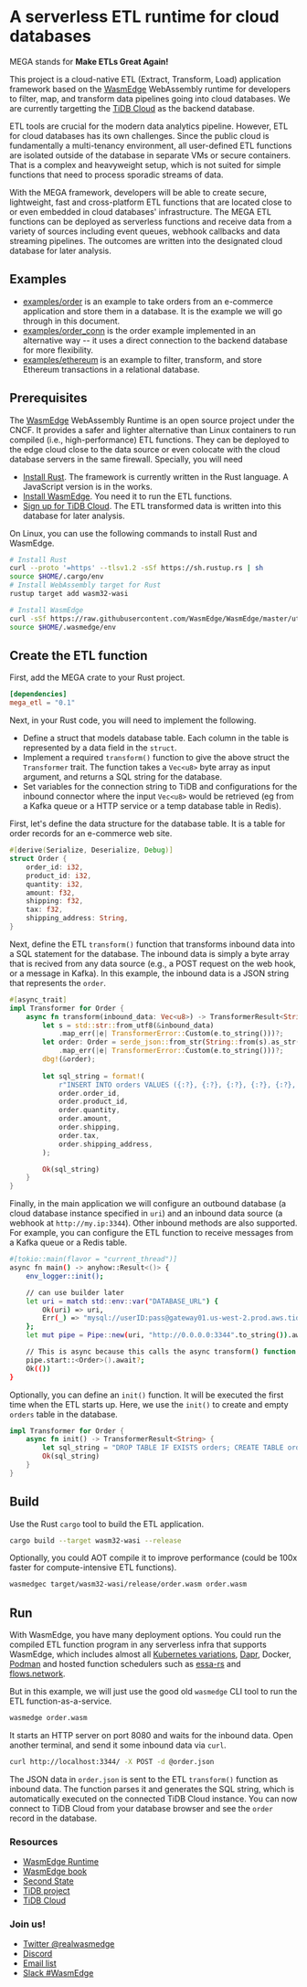 # A serverless ETL runtime for cloud databases

MEGA stands for **Make ETLs Great Again!**

This project is a cloud-native ETL (Extract, Transform, Load) application framework based on the [WasmEdge](https://github.com/WasmEdge) WebAssembly runtime for developers to filter, map, and transform data pipelines going into cloud databases. We are currently targetting the [TiDB Cloud](https://tidbcloud.com/) as the backend database.

ETL tools are crucial for the modern data analytics pipeline. However, ETL for cloud databases has its own challenges. Since the public cloud is fundamentally a multi-tenancy environment, all user-defined ETL functions are isolated outside of the database in separate VMs or secure containers. That is a complex and heavyweight setup, which is not suited for simple functions that need to process sporadic streams of data. 

With the MEGA framework, developers will be able to create secure, lightweight, fast and cross-platform ETL functions that are located close to or even embedded in cloud databases' infrastructure. The MEGA ETL functions can be deployed as serverless functions and receive data from a variety of sources including event queues, webhook callbacks and data streaming pipelines. The outcomes are written into the designated cloud database for later analysis.

## Examples

* [examples/order](examples/order) is an example to take orders from an e-commerce application and store them in a database. It is the example we will go through in this document.
* [examples/order_conn](examples/order_conn) is the order example implemented in an alternative way -- it uses a direct connection to the backend database for more flexibility.
* [examples/ethereum](examples/ethereum) is an example to filter, transform, and store Ethereum transactions in a relational database.

## Prerequisites

The [WasmEdge](https://github.com/WasmEdge) WebAssembly Runtime is an open source project under the CNCF. It provides a safer and lighter alternative than Linux containers to run compiled (i.e., high-performance) ETL functions. They can be deployed to the edge cloud close to the data source or even colocate with the cloud database servers in the same firewall. Specially, you will need

* [Install Rust](https://www.rust-lang.org/tools/install). The framework is currently written in the Rust language. A JavaScript version is in the works.
* [Install WasmEdge](https://wasmedge.org/book/en/quick_start/install.html). You need it to run the ETL functions.
* [Sign up for TiDB Cloud](https://tidbcloud.com/). The ETL transformed data is written into this database for later analysis.

On Linux, you can use the following commands to install Rust and WasmEdge.

```bash
# Install Rust
curl --proto '=https' --tlsv1.2 -sSf https://sh.rustup.rs | sh
source $HOME/.cargo/env
# Install WebAssembly target for Rust
rustup target add wasm32-wasi

# Install WasmEdge
curl -sSf https://raw.githubusercontent.com/WasmEdge/WasmEdge/master/utils/install.sh | bash -s -- -e all
source $HOME/.wasmedge/env
```

## Create the ETL function

First, add the MEGA crate to your Rust project.

```toml
[dependencies]
mega_etl = "0.1"
```

Next, in your Rust code, you will need to implement the following.

* Define a struct that models database table. Each column in the table is represented by a data field in the `struct`.
* Implement a required `transform()` function to give the above struct the `Transformer` trait. The function takes a `Vec<u8>` byte array as input argument, and returns a SQL string for the database.
* Set variables for the connection string to TiDB and configurations for the inbound connector where the input `Vec<u8>` would be retrieved (eg from a Kafka queue or a HTTP service or a temp database table in Redis).

First, let's define the data structure for the database table. It is a table for order records for an e-commerce web site.

```rust
#[derive(Serialize, Deserialize, Debug)]
struct Order {
    order_id: i32,
    product_id: i32,
    quantity: i32,
    amount: f32,
    shipping: f32,
    tax: f32,
    shipping_address: String,
}
```

Next, define the ETL `transform()` function that transforms inbound data into a SQL statement for the database. The inbound data is simply a byte array that is recived from any data source (e.g., a POST request on the web hook, or a message in Kafka). In this example, the inbound data is a JSON string that represents the `order`.

```rust
#[async_trait]
impl Transformer for Order {
    async fn transform(inbound_data: Vec<u8>) -> TransformerResult<String> {
        let s = std::str::from_utf8(&inbound_data)
            .map_err(|e| TransformerError::Custom(e.to_string()))?;
        let order: Order = serde_json::from_str(String::from(s).as_str())
            .map_err(|e| TransformerError::Custom(e.to_string()))?;
        dbg!(&order);
        
        let sql_string = format!(
            r"INSERT INTO orders VALUES ({:?}, {:?}, {:?}, {:?}, {:?}, {:?}, {:?});",
            order.order_id,
            order.product_id,
            order.quantity,
            order.amount,
            order.shipping,
            order.tax,
            order.shipping_address,
        );

        Ok(sql_string)
    }
}
```

Finally, in the main application we will configure an outbound database (a cloud database instance specified in `uri`) and an inbound data source (a webhook at `http://my.ip:3344`). Other inbound methods are also supported. For example, you can configure the ETL function to receive messages from a Kafka queue or a Redis table.

```bash
#[tokio::main(flavor = "current_thread")]
async fn main() -> anyhow::Result<()> {
    env_logger::init();

    // can use builder later
    let uri = match std::env::var("DATABASE_URL") {
        Ok(uri) => uri,
        Err(_) => "mysql://userID:pass@gateway01.us-west-2.prod.aws.tidbcloud.com:4000/test".into(),
    };
    let mut pipe = Pipe::new(uri, "http://0.0.0.0:3344".to_string()).await;

    // This is async because this calls the async transform() function in Order
    pipe.start::<Order>().await?;
    Ok(())
}
```

Optionally, you can define an `init()` function. It will be executed the first time when the ETL starts up. Here, we use the `init()` to create and empty `orders` table in the database.

```rust
impl Transformer for Order {
    async fn init() -> TransformerResult<String> {
        let sql_string = "DROP TABLE IF EXISTS orders; CREATE TABLE orders (order_id INT, product_id INT, quantity INT, amount FLOAT, shipping FLOAT, tax FLOAT, shipping_address VARCHAR(20));";
        Ok(sql_string)
    }
}
```

## Build

Use the Rust `cargo` tool to build the ETL application.

```bash
cargo build --target wasm32-wasi --release
```

Optionally, you could AOT compile it to improve performance (could be 100x faster for compute-intensive ETL functions).

```bash
wasmedgec target/wasm32-wasi/release/order.wasm order.wasm
```

## Run

With WasmEdge, you have many deployment options. You could run the compiled ETL function program in any serverless infra that supports WasmEdge, which includes almost all [Kubernetes variations](https://wasmedge.org/book/en/use_cases/kubernetes.html), [Dapr](https://github.com/second-state/dapr-wasm), Docker, [Podman](https://github.com/KWasm/podman-wasm) and hosted function schedulers such as [essa-rs](https://github.com/essa-project/essa-rs) and [flows.network](https://flows.network/).

But in this example, we will just use the good old `wasmedge` CLI tool to run the ETL function-as-a-service.

```bash
wasmedge order.wasm
```

It starts an HTTP server on port 8080 and waits for the inbound data. Open another terminal, and send it some inbound data via `curl`.

```bash
curl http://localhost:3344/ -X POST -d @order.json
```

The JSON data in `order.json` is sent to the ETL `transform()` function as inbound data. The function parses it and generates the SQL string, which is automatically executed on the connected TiDB Cloud instance. You can now connect to TiDB Cloud from your database browser and see the `order` record in the database.

### Resources

* [WasmEdge Runtime](https://github.com/WasmEdge/)
* [WasmEdge book](https://wasmedge.org/book/en/)
* [Second State](https://www.secondstate.io/)
* [TiDB project](https://github.com/pingcap/tidb)
* [TiDB Cloud](https://tidbcloud.com/)

### Join us!

* [Twitter @realwasmedge](https://twitter.com/realwasmedge)
* [Discord](https://discord.gg/JHxMj9EQbA)
* [Email list](https://groups.google.com/g/wasmedge/)
* [Slack #WasmEdge](https://slack.cncf.io/)

